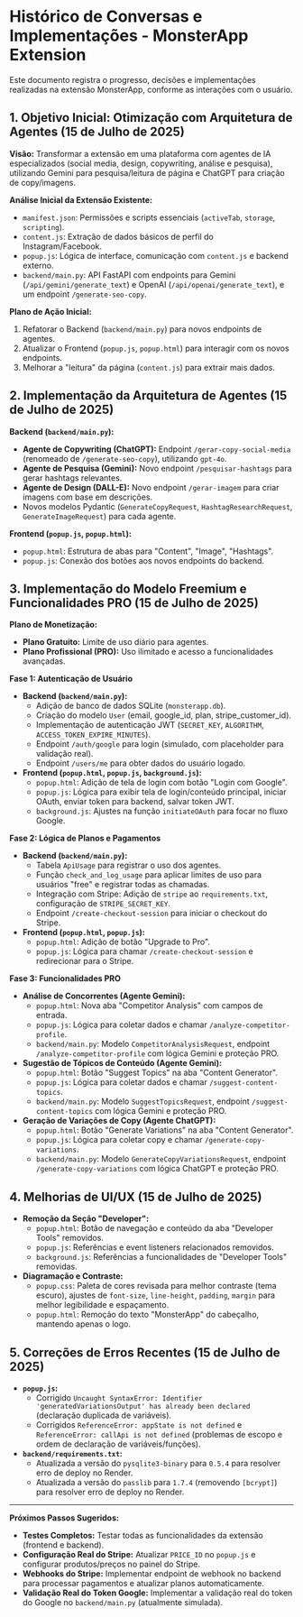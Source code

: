 # Histórico de Conversas e Implementações - MonsterApp Extension

Este documento registra o progresso, decisões e implementações realizadas na extensão MonsterApp, conforme as interações com o usuário.

## 1. Objetivo Inicial: Otimização com Arquitetura de Agentes (15 de Julho de 2025)

**Visão:** Transformar a extensão em uma plataforma com agentes de IA especializados (social media, design, copywriting, análise e pesquisa), utilizando Gemini para pesquisa/leitura de página e ChatGPT para criação de copy/imagens.

**Análise Inicial da Extensão Existente:**
- `manifest.json`: Permissões e scripts essenciais (`activeTab`, `storage`, `scripting`).
- `content.js`: Extração de dados básicos de perfil do Instagram/Facebook.
- `popup.js`: Lógica de interface, comunicação com `content.js` e backend externo.
- `backend/main.py`: API FastAPI com endpoints para Gemini (`/api/gemini/generate_text`) e OpenAI (`/api/openai/generate_text`), e um endpoint `/generate-seo-copy`.

**Plano de Ação Inicial:**
1. Refatorar o Backend (`backend/main.py`) para novos endpoints de agentes.
2. Atualizar o Frontend (`popup.js`, `popup.html`) para interagir com os novos endpoints.
3. Melhorar a "leitura" da página (`content.js`) para extrair mais dados.

## 2. Implementação da Arquitetura de Agentes (15 de Julho de 2025)

**Backend (`backend/main.py`):**
- **Agente de Copywriting (ChatGPT):** Endpoint `/gerar-copy-social-media` (renomeado de `/generate-seo-copy`), utilizando `gpt-4o`.
- **Agente de Pesquisa (Gemini):** Novo endpoint `/pesquisar-hashtags` para gerar hashtags relevantes.
- **Agente de Design (DALL-E):** Novo endpoint `/gerar-imagem` para criar imagens com base em descrições.
- Novos modelos Pydantic (`GenerateCopyRequest`, `HashtagResearchRequest`, `GenerateImageRequest`) para cada agente.

**Frontend (`popup.js`, `popup.html`):**
- `popup.html`: Estrutura de abas para "Content", "Image", "Hashtags".
- `popup.js`: Conexão dos botões aos novos endpoints do backend.

## 3. Implementação do Modelo Freemium e Funcionalidades PRO (15 de Julho de 2025)

**Plano de Monetização:**
- **Plano Gratuito:** Limite de uso diário para agentes.
- **Plano Profissional (PRO):** Uso ilimitado e acesso a funcionalidades avançadas.

**Fase 1: Autenticação de Usuário**
- **Backend (`backend/main.py`):**
    - Adição de banco de dados SQLite (`monsterapp.db`).
    - Criação do modelo `User` (email, google_id, plan, stripe_customer_id).
    - Implementação de autenticação JWT (`SECRET_KEY`, `ALGORITHM`, `ACCESS_TOKEN_EXPIRE_MINUTES`).
    - Endpoint `/auth/google` para login (simulado, com placeholder para validação real).
    - Endpoint `/users/me` para obter dados do usuário logado.
- **Frontend (`popup.html`, `popup.js`, `background.js`):**
    - `popup.html`: Adição de tela de login com botão "Login com Google".
    - `popup.js`: Lógica para exibir tela de login/conteúdo principal, iniciar OAuth, enviar token para backend, salvar token JWT.
    - `background.js`: Ajustes na função `initiateOAuth` para focar no fluxo Google.

**Fase 2: Lógica de Planos e Pagamentos**
- **Backend (`backend/main.py`):**
    - Tabela `ApiUsage` para registrar o uso dos agentes.
    - Função `check_and_log_usage` para aplicar limites de uso para usuários "free" e registrar todas as chamadas.
    - Integração com Stripe: Adição de `stripe` ao `requirements.txt`, configuração de `STRIPE_SECRET_KEY`.
    - Endpoint `/create-checkout-session` para iniciar o checkout do Stripe.
- **Frontend (`popup.html`, `popup.js`):**
    - `popup.html`: Adição de botão "Upgrade to Pro".
    - `popup.js`: Lógica para chamar `/create-checkout-session` e redirecionar para o Stripe.

**Fase 3: Funcionalidades PRO**
- **Análise de Concorrentes (Agente Gemini):**
    - `popup.html`: Nova aba "Competitor Analysis" com campos de entrada.
    - `popup.js`: Lógica para coletar dados e chamar `/analyze-competitor-profile`.
    - `backend/main.py`: Modelo `CompetitorAnalysisRequest`, endpoint `/analyze-competitor-profile` com lógica Gemini e proteção PRO.
- **Sugestão de Tópicos de Conteúdo (Agente Gemini):**
    - `popup.html`: Botão "Suggest Topics" na aba "Content Generator".
    - `popup.js`: Lógica para coletar dados e chamar `/suggest-content-topics`.
    - `backend/main.py`: Modelo `SuggestTopicsRequest`, endpoint `/suggest-content-topics` com lógica Gemini e proteção PRO.
- **Geração de Variações de Copy (Agente ChatGPT):**
    - `popup.html`: Botão "Generate Variations" na aba "Content Generator".
    - `popup.js`: Lógica para coletar copy e chamar `/generate-copy-variations`.
    - `backend/main.py`: Modelo `GenerateCopyVariationsRequest`, endpoint `/generate-copy-variations` com lógica ChatGPT e proteção PRO.

## 4. Melhorias de UI/UX (15 de Julho de 2025)

- **Remoção da Seção "Developer":**
    - `popup.html`: Botão de navegação e conteúdo da aba "Developer Tools" removidos.
    - `popup.js`: Referências e event listeners relacionados removidos.
    - `background.js`: Referências a funcionalidades de "Developer Tools" removidas.
- **Diagramação e Contraste:**
    - `popup.css`: Paleta de cores revisada para melhor contraste (tema escuro), ajustes de `font-size`, `line-height`, `padding`, `margin` para melhor legibilidade e espaçamento.
    - `popup.html`: Remoção do texto "MonsterApp" do cabeçalho, mantendo apenas o logo.

## 5. Correções de Erros Recentes (15 de Julho de 2025)

- **`popup.js`:**
    - Corrigido `Uncaught SyntaxError: Identifier 'generatedVariationsOutput' has already been declared` (declaração duplicada de variáveis).
    - Corrigidos `ReferenceError: appState is not defined` e `ReferenceError: callApi is not defined` (problemas de escopo e ordem de declaração de variáveis/funções).
- **`backend/requirements.txt`:**
    - Atualizada a versão do `pysqlite3-binary` para `0.5.4` para resolver erro de deploy no Render.
    - Atualizada a versão do `passlib` para `1.7.4` (removendo `[bcrypt]`) para resolver erro de deploy no Render.

---

**Próximos Passos Sugeridos:**

- **Testes Completos:** Testar todas as funcionalidades da extensão (frontend e backend).
- **Configuração Real do Stripe:** Atualizar `PRICE_ID` no `popup.js` e configurar produtos/preços no painel do Stripe.
- **Webhooks do Stripe:** Implementar endpoint de webhook no backend para processar pagamentos e atualizar planos automaticamente.
- **Validação Real do Token Google:** Implementar a validação real do token do Google no `backend/main.py` (atualmente simulada).
